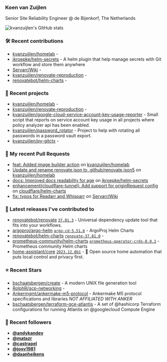 ### Koen van Zuijlen

Senior Site Reliability Engineer @ de Bijenkorf, The Netherlands

![kvanzuijlen's GitHub stats](https://github-readme-stats.vercel.app/api?username=kvanzuijlen&show=reviews,discussions_started,discussions_answered,prs_merged,prs_merged_percentage&show_icons=true&theme=dark&cache_seconds=86400)

### 🛠️ Recent contributions

- [kvanzuijlen/homelab](https://github.com/kvanzuijlen/homelab) - 
- [jkroepke/helm-secrets](https://github.com/jkroepke/helm-secrets) - A helm plugin that help manage secrets with Git workflow and store them anywhere
- [Servarr/Wiki](https://github.com/Servarr/Wiki) - 
- [kvanzuijlen/renovate-reproduction](https://github.com/kvanzuijlen/renovate-reproduction) - 
- [renovatebot/helm-charts](https://github.com/renovatebot/helm-charts) - 

### 🌱 Recent projects

- [kvanzuijlen/homelab](https://github.com/kvanzuijlen/homelab) - 
- [kvanzuijlen/renovate-reproduction](https://github.com/kvanzuijlen/renovate-reproduction) - 
- [kvanzuijlen/google-cloud-service-account-key-usage-reporter](https://github.com/kvanzuijlen/google-cloud-service-account-key-usage-reporter) - Small script that reports on service account key usage in all projects where policy analyzer api has been enabled.
- [kvanzuijlen/password_rotator](https://github.com/kvanzuijlen/password_rotator) - Project to help with rotating all passwords in a password vault export.
- [kvanzuijlen/py-gitctx](https://github.com/kvanzuijlen/py-gitctx) - 

### 🚧 My recent Pull Requests

- [feat: Added image builder action](https://github.com/kvanzuijlen/homelab/pull/7) on [kvanzuijlen/homelab](https://github.com/kvanzuijlen/homelab)
- [Update and rename renovate.json to .github/renovate.json5](https://github.com/kvanzuijlen/homelab/pull/3) on [kvanzuijlen/homelab](https://github.com/kvanzuijlen/homelab)
- [docs: Improved docs readability for age](https://github.com/jkroepke/helm-secrets/pull/422) on [jkroepke/helm-secrets](https://github.com/jkroepke/helm-secrets)
- [enhancement(cloudflare-tunnel): Add support for originRequest config](https://github.com/cloudflare/helm-charts/pull/61) on [cloudflare/helm-charts](https://github.com/cloudflare/helm-charts)
- [fix: typos for Readarr and Whisparr](https://github.com/Servarr/Wiki/pull/277) on [Servarr/Wiki](https://github.com/Servarr/Wiki)

### 🚀 Latest releases I've contributed to

- [renovatebot/renovate](https://github.com/renovatebot/renovate) [`37.81.3`](https://github.com/renovatebot/renovate/releases/tag/37.81.3) - Universal dependency update tool that fits into your workflows.
- [argoproj/argo-helm](https://github.com/argoproj/argo-helm) [`argo-cd-5.51.6`](https://github.com/argoproj/argo-helm/releases/tag/argo-cd-5.51.6) - ArgoProj Helm Charts
- [renovatebot/helm-charts](https://github.com/renovatebot/helm-charts) [`renovate-37.81.0`](https://github.com/renovatebot/helm-charts/releases/tag/renovate-37.81.0) - 
- [prometheus-community/helm-charts](https://github.com/prometheus-community/helm-charts) [`prometheus-operator-crds-8.0.1`](https://github.com/prometheus-community/helm-charts/releases/tag/prometheus-operator-crds-8.0.1) - Prometheus community Helm charts
- [home-assistant/core](https://github.com/home-assistant/core) [`2023.12.0b1`](https://github.com/home-assistant/core/releases/tag/2023.12.0b1) - :house_with_garden: Open source home automation that puts local control and privacy first.

### ⭐ Recent Stars

- [bschaatsbergen/create](https://github.com/bschaatsbergen/create) - A modern UNIX file generation tool
- [RolphR/gcp-networking](https://github.com/RolphR/gcp-networking) - 
- [Ankermgmt/ankermake-m5-protocol](https://github.com/Ankermgmt/ankermake-m5-protocol) - Ankermake M5 protocol specifications and libraries *NOT AFFILIATED WITH ANKER*
- [bschaatsbergen/terraform-gce-atlantis](https://github.com/bschaatsbergen/terraform-gce-atlantis) - A set of @hashicorp Terraform configurations for running Atlantis on @googlecloud Compute Engine

### 👀 Recent followers

- [**@andykandev**](https://github.com/andykandev)
- [**@matazr**](https://github.com/matazr)
- [**@castrapel**](https://github.com/castrapel)
- [**@josv1981**](https://github.com/josv1981)
- [**@daanheikens**](https://github.com/daanheikens)
